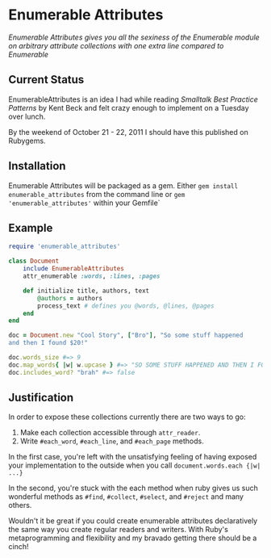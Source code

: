 Enumerable Attributes
=====================

*Enumerable Attributes gives you all the sexiness of the Enumerable module on
arbitrary attribute collections with one extra line compared to Enumerable*

Current Status
--------------
EnumerableAttributes is an idea I had while reading *Smalltalk Best Practice
Patterns* by Kent Beck and felt crazy enough to implement on a Tuesday over
lunch.

By the weekend of October 21 - 22, 2011 I should have this published on
Rubygems.

Installation
------------
Enumerable Attributes will be packaged as a gem. Either
`gem install enumerable_attributes` from the command line or
`gem 'enumerable_attributes'` within your Gemfile`

Example
-------

``` ruby
require 'enumerable_attributes'

class Document
	include EnumerableAttributes
	attr_enumerable :words, :lines, :pages

	def initialize title, authors, text
		@authors = authors
		process_text # defines you @words, @lines, @pages
	end
end

doc = Document.new "Cool Story", ["Bro"], "So some stuff happened
and then I found $20!"

doc.words_size #=> 9
doc.map_words{ |w| w.upcase } #=> "SO SOME STUFF HAPPENED AND THEN I FOUND $20!"
doc.includes_word? "brah" #=> false
```

Justification
-------------

In order to expose these collections currently there are two ways to go:

1. Make each collection accessible through `attr_reader`.
2. Write `#each_word`, `#each_line`, and `#each_page` methods.

In the first case, you're left with the unsatisfying feeling of having exposed
your implementation to the outside when you call `document.words.each {|w| ...}`

In the second, you're stuck with the each method when ruby gives us such
wonderful methods as `#find`, `#collect`, `#select`, and `#reject` and many
others.

Wouldn't it be great if you could create enumerable attributes declaratively
the same way you create regular readers and writers. With Ruby's metaprogramming
and flexibility and my bravado getting there should be a cinch!

